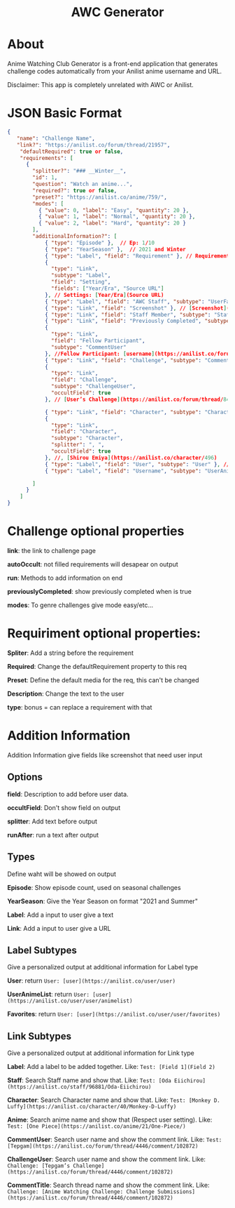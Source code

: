 <h1 align="center">
    AWC Generator
</h1>

<h1> About </h1>

Anime Watching Club Generator is a front-end application that generates challenge codes automatically from your Anilist anime username and URL.

Disclaimer: This app is completely unrelated with AWC or Anilist.

<h1>JSON Basic Format</h1>

```json
{
   "name": "Challenge Name",
   "link?": "https://anilist.co/forum/thread/21957",
    "defaultRequired": true or false,
    "requirements": [
      {
        "splitter?": "### __Winter__",
        "id": 1,
        "question": "Watch an anime...",
        "required?": true or false,
        "preset?": "https://anilist.co/anime/759/", 
        "modes": [
          { "value": 0, "label": "Easy", "quantity": 20 },
          { "value": 1, "label": "Normal", "quantity": 20 },
          { "value": 2, "label": "Hard", "quantity": 20 }
        ],
        "additionalInformation?": [
            { "type": "Episode" },  // Ep: 1/10
            { "type": "YearSeason" },  // 2021 and Winter
            { "type": "Label", "field": "Requirement" }, // Requirement: 1
            {
              "type": "Link",
              "subtype": "Label",
              "field": "Setting",
              "fields": ["Year/Era", "Source URL"]
            }, // Settings: [Year/Era](Source URL)
            { "type": "Label", "field": "AWC Staff", "subtype": "UserFavorites" }, //AWC Staff: [username](https://anilist.co/user/username/favorites)
            { "type": "Link", "field": "Screenshot" }, // [Screenshot](https://imgur.com/gallery/00000)
            { "type": "Link", "field": "Staff Member", "subtype": "Staff" }, // Staff Member: [Yuki Suetsugu](https://anilist.co/staff/97293/Yuki-Suetsugu)
            { "type": "Link", "field": "Previously Completed", "subtype": "Anime" }, // Previously Completed: [Owarimonogatari (Ge)](https://anilist.co/anime/21745/Owarimonogatari-Ge/)
            {
              "type": "Link",
              "field": "Fellow Participant",
              "subtype": "CommentUser"
            }, //Fellow Participant: [username](https://anilist.co/forum/thread/1/comment/1)
            { "type": "Link", "field": "Challenge", "subtype": "CommentTitle" }, // Challenge: [Intermediate Challenge](https://anilist.co/forum/thread/5027/comment/552344)
            {
              "type": "Link",
              "field": "Challenge",
              "subtype": "ChallengeUser",
              "occultField": true
            }, // [User’s Challenge](https://anilist.co/forum/thread/8462/comment/184095)

            { "type": "Link", "field": "Character", "subtype": "Character" }, // Character: [Shirou Emiya](https://anilist.co/character/496)
            {
              "type": "Link",
              "field": "Character",
              "subtype": "Character",
              "splitter": ", ",
              "occultField": true
            }, //, [Shirou Emiya](https://anilist.co/character/496)
            { "type": "Label", "field": "User", "subtype": "User" }, //User: [Kondor](https://anilist.co/user/Kondor)
            { "type": "Label", "field": "Username", "subtype": "UserAnimeList" }, // User: [Kondor](https://anilist.co/user/Kondor/animelist)

        ]
      }
    ]
}
```

<h1>Challenge optional properties</h1>

**link**: the link to challenge page

**autoOccult**: not filled requirements will desapear on output

**run**: Methods to add information on end

**previouslyCompleted**: show previously completed when is true

**modes**: To genre challenges give mode easy/etc...

<h1>Requiriment optional properties:</h1>

**Spliter**: Add a string before the requirement

**Required**: Change the defaultRequirement property to this req

**Preset**: Define the default media for the req, this can't be changed

**Description**: Change the text to the user

**type**: bonus = can replace a requirement with that

**<h1>Addition Information</h1>**
Addition Information give fields like screenshot that need user input

<h2>Options</h2>

**field**: Description to add before user data.

**occultField**: Don't show field on output

**splitter**: Add text before output

**runAfter**: run a text after output


<h2>Types</h2>
Define waht will be showed on output

**Episode**: Show episode count, used on seasonal challenges

**YearSeason**: Give the Year Season on format "2021 and Summer"

**Label**: Add a input to user give a text

**Link**: Add a input to user give a URL

<h2>Label Subtypes</h2>
Give a personalized output at additional information for Label type

**User**: return `User: [user](https://anilist.co/user/user)`

**UserAnimeList**: return `User: [user](https://anilist.co/user/user/animelist)`

**Favorites**: return `User: [user](https://anilist.co/user/user/favorites)`

<h2>Link Subtypes</h2>
Give a personalized output at additional information for Link type

**Label**: Add a label to be added together. Like: 
`Test: [Field 1](Field 2)`

**Staff**: Search Staff name and show that. Like: 
`Test: [Oda Eiichirou](https://anilist.co/staff/96881/Oda-Eiichirou)`

**Character**: Search Character name and show that. Like: 
`Test: [Monkey D. Luffy](https://anilist.co/character/40/Monkey-D-Luffy)`

**Anime**: Search anime name and show that (Respect user setting). Like: 
`Test: [One Piece](https://anilist.co/anime/21/One-Piece/)` 

**CommentUser**: Search user name and show the comment link. Like: 
`Test: [Tepgam](https://anilist.co/forum/thread/4446/comment/102872)` 

**ChallengeUser**: Search user name and show the comment link. Like: 
`Challenge: [Tepgam’s Challenge](https://anilist.co/forum/thread/4446/comment/102872)` 

**CommentTitle**: Search thread name and show the comment link. Like: 
`Challenge: [Anime Watching Challenge: Challenge Submissions](https://anilist.co/forum/thread/4446/comment/102872)` 

